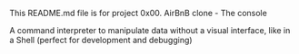 This README.md file is for project 0x00. AirBnB clone - The console

A command interpreter to manipulate data without a visual interface, like in a Shell (perfect for development and debugging)
